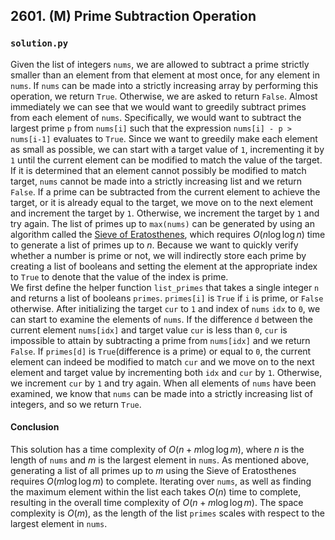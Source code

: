 ## 2601. (M) Prime Subtraction Operation

### `solution.py`
Given the list of integers `nums`, we are allowed to subtract a prime strictly smaller than an element from that element at most once, for any element in `nums`. If `nums` can be made into a strictly increasing array by performing this operation, we return `True`. Otherwise, we are asked to return `False`. Almost immediately we can see that we would want to greedily subtract primes from each element of `nums`. Specifically, we would want to subtract the largest prime `p` from `nums[i]` such that the expression `nums[i] - p > nums[i-1]` evaluates to `True`. Since we want to greedily make each element as small as possible, we can start with a target value of `1`, incrementing it by `1` until the current element can be modified to match the value of the target. If it is determined that an element cannot possibly be modified to match target, `nums` cannot be made into a strictly increasing list and we return `False`. If a prime can be subtracted from the current element to achieve the target, or it is already equal to the target, we move on to the next element and increment the target by `1`. Otherwise, we increment the target by `1` and try again. The list of primes up to `max(nums)` can be generated by using an algorithm called the [Sieve of Eratosthenes](https://en.wikipedia.org/wiki/Sieve_of_Eratosthenes), which requires $O(n\log\log n)$ time to generate a list of primes up to $n$. Because we want to quickly verify whether a number is prime or not, we will indirectly store each prime by creating a list of booleans and setting the element at the appropriate index to `True` to denote that the value of the index is prime.  
We first define the helper function `list_primes` that takes a single integer `n` and returns a list of booleans `primes`. `primes[i]` is `True` if `i` is prime, or `False` otherwise. After initializing the target `cur` to `1` and index of `nums` `idx` to `0`, we can start to examine the elements of `nums`. If the difference `d` between the current element `nums[idx]` and target value `cur` is less than `0`, `cur` is impossible to attain by subtracting a prime from `nums[idx]` and we return `False`. If `primes[d]` is `True`(difference is a prime) or equal to `0`, the current element can indeed be modified to match `cur` and we move on to the next element and target value by incrementing both `idx` and `cur` by `1`. Otherwise, we increment `cur` by `1` and try again. When all elements of `nums` have been examined, we know that `nums` can be made into a strictly increasing list of integers, and so we return `True`.  

#### Conclusion
This solution has a time complexity of $O(n+m\log\log m)$, where $n$ is the length of `nums` and $m$ is the largest element in `nums`. As mentioned above, generating a list of all primes up to $m$ using the Sieve of Eratosthenes requires $O(m\log\log m)$ to complete. Iterating over `nums`, as well as finding the maximum element within the list each takes $O(n)$ time to complete, resulting in the overall time complexity of $O(n+m\log\log m)$. The space complexity is $O(m)$, as the length of the list `primes` scales with respect to the largest element in `nums`.  
  

